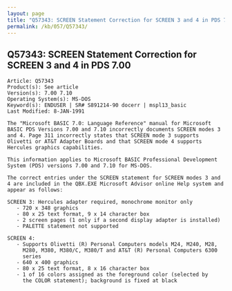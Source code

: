 ```yaml
---
layout: page
title: "Q57343: SCREEN Statement Correction for SCREEN 3 and 4 in PDS 7.00"
permalink: /kb/057/Q57343/
---
```


## Q57343: SCREEN Statement Correction for SCREEN 3 and 4 in PDS 7.00

	Article: Q57343
	Product(s): See article
	Version(s): 7.00 7.10
	Operating System(s): MS-DOS
	Keyword(s): ENDUSER | SR# S891214-90 docerr | mspl13_basic
	Last Modified: 8-JAN-1991
	
	The "Microsoft BASIC 7.0: Language Reference" manual for Microsoft
	BASIC PDS Versions 7.00 and 7.10 incorrectly documents SCREEN modes 3
	and 4. Page 311 incorrectly states that SCREEN mode 3 supports
	Olivetti or AT&T Adapter Boards and that SCREEN mode 4 supports
	Hercules graphics capabilities.
	
	This information applies to Microsoft BASIC Professional Development
	System (PDS) versions 7.00 and 7.10 for MS-DOS.
	
	The correct entries under the SCREEN statement for SCREEN modes 3 and
	4 are included in the QBX.EXE Microsoft Advisor online Help system and
	appear as follows:
	
	SCREEN 3: Hercules adapter required, monochrome monitor only
	   - 720 x 348 graphics
	   - 80 x 25 text format, 9 x 14 character box
	   - 2 screen pages (1 only if a second display adapter is installed)
	   - PALETTE statement not supported
	
	SCREEN 4:
	   - Supports Olivetti (R) Personal Computers models M24, M240, M28,
	     M280, M380, M380/C, M380/T and AT&T (R) Personal Computers 6300
	     series
	   - 640 x 400 graphics
	   - 80 x 25 text format, 8 x 16 character box
	   - 1 of 16 colors assigned as the foreground color (selected by
	     the COLOR statement); background is fixed at black
